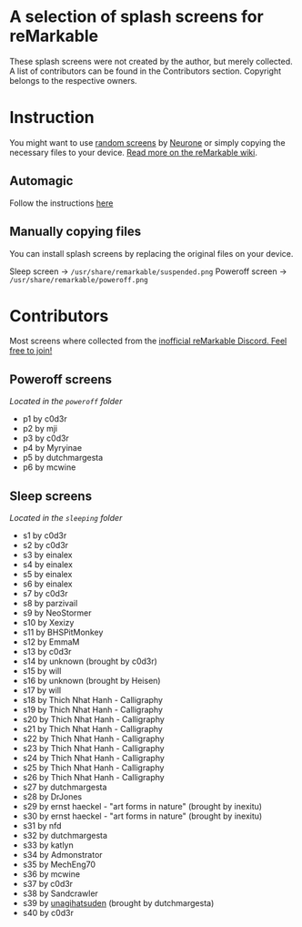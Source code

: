 # A selection of splash screens for reMarkable

These splash screens were not created by the author, but merely collected. A list of contributors can be found in the Contributors section. Copyright belongs to the respective owners.

# Instruction

You might want to use [random screens](https://github.com/Neurone/reMarkable) by [Neurone](https://github.com/Neurone) or simply copying the necessary files to your device. [Read more on the reMarkable wiki](https://remarkablewiki.com/tips/splashscreens).

## Automagic

Follow the instructions [here](https://github.com/Neurone/reMarkable)

## Manually copying files

You can install splash screens by replacing the original files on your device.

Sleep screen → ```/usr/share/remarkable/suspended.png```
Poweroff screen → ```/usr/share/remarkable/poweroff.png```

# Contributors

Most screens where collected from the [inofficial reMarkable Discord. Feel free to join!](https://discord.gg/9amXkzTp)

## Poweroff screens

_Located in the ```poweroff``` folder_

- p1 by c0d3r
- p2 by mji
- p3 by c0d3r
- p4 by Myryinae
- p5 by dutchmargesta
- p6 by mcwine

## Sleep screens

_Located in the ```sleeping``` folder_

- s1 by c0d3r
- s2 by c0d3r
- s3 by einalex
- s4 by einalex
- s5 by einalex
- s6 by einalex
- s7 by c0d3r
- s8 by parzivail
- s9 by NeoStormer
- s10 by Xexizy
- s11 by BHSPitMonkey
- s12 by EmmaM
- s13 by c0d3r
- s14 by unknown (brought by c0d3r)
- s15 by will
- s16 by unknown (brought by Heisen)
- s17 by will
- s18 by Thich Nhat Hanh - Calligraphy
- s19 by Thich Nhat Hanh - Calligraphy
- s20 by Thich Nhat Hanh - Calligraphy
- s21 by Thich Nhat Hanh - Calligraphy
- s22 by Thich Nhat Hanh - Calligraphy
- s23 by Thich Nhat Hanh - Calligraphy
- s24 by Thich Nhat Hanh - Calligraphy
- s25 by Thich Nhat Hanh - Calligraphy
- s26 by Thich Nhat Hanh - Calligraphy
- s27 by dutchmargesta
- s28 by DrJones
- s29 by ernst haeckel - "art forms in nature" (brought by inexitu)
- s30 by ernst haeckel - "art forms in nature" (brought by inexitu)
- s31 by nfd
- s32 by dutchmargesta
- s33 by katlyn
- s34 by Admonstrator
- s35 by MechEng70
- s36 by mcwine
- s37 by c0d3r
- s38 by Sandcrawler
- s39 by [unagihatsuden](https://twitter.com/unagihatsuden/status/1446749767380258816) (brought by dutchmargesta)
- s40 by c0d3r
  